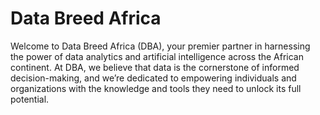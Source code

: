 # Data Breed Africa
Welcome to Data Breed Africa (DBA), your premier partner in harnessing the power of data analytics and artificial intelligence across the African continent. At DBA, we believe that data is the cornerstone of informed decision-making, and we’re dedicated to empowering individuals and organizations with the knowledge and tools they need to unlock its full potential.
